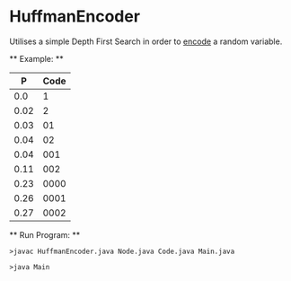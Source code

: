 # HuffmanEncoder

Utilises a simple Depth First Search in order to [encode](https://en.wikipedia.org/wiki/Huffman_coding) a random variable.

** Example: **

| P    | Code |
|------|------|
| 0.0  | 1    |
| 0.02 | 2    |
| 0.03 | 01   |
| 0.04 | 02   |
| 0.04 | 001  |
| 0.11 | 002  |
| 0.23 | 0000 |
| 0.26 | 0001 |
| 0.27 | 0002 |

** Run Program: **

```>javac HuffmanEncoder.java Node.java Code.java Main.java```

```>java Main```
